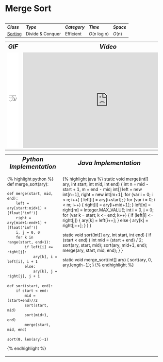 # Merge Sort
<table>
    <tr>
        <table>
            <tr>
                <td><strong><i>Class</i></strong></td>
                <td><strong><i>Type</i></strong></td>
                <td><strong><i>Category</i></strong></td>
                <td><strong><i>Time</i></strong></td>
                <td><strong><i>Space</i></strong></td>
            </tr>
            <tr>
                <td><a href="/quickreference/Sorting/Sorting">Sorting</a></td>
                <td>Divide & Conquer</td>
                <td>Efficient</td>
                <td><i>O</i>(n log n)</td>
                <td><i>O</i>(n)</td>
            </tr>
        </table>
    </tr>
    <tr>
        <table>
            <tr style="text-align: center; font-size:20px;">
                <td><strong><i>GIF</i></strong></td>
                <td><strong><i>Video</i></strong></td>
            </tr>
            <tr>
                <td><img src="MergeSort.gif" alt="Merge Sort GIF" width="525" height="315"/></td>
                <td><iframe width="560" height="315" src="https://www.youtube.com/embed/4VqmGXwpLqc" frameborder="0" allow="accelerometer; autoplay; encrypted-media; gyroscope; picture-in-picture" allowfullscreen></iframe></td>
            </tr>
        </table>
    </tr>
    <tr>
        <table>
            <tr style="text-align: center; font-size:20px;">
                <td><strong><i>Python Implementation</i></strong></td>
                <td><strong><i>Java Implementation</i></strong></td>
            </tr>
            <tr>
                <td class="code" markdown="block" style="vertical-align: top;">
                    
{% highlight python %}
def merge_sort(ary):
    
    def merge(start, mid, end):
        left = ary[start:mid+1] + [float('inf')] 
        right = ary[mid+1:end+1] + [float('inf')]
        i, j = 0, 0
        for k in range(start, end+1):
            if left[i] <= right[j]:
                ary[k], i = left[i], i + 1
            else:
                ary[k], j = right[j], j + 1
    
    def sort(start, end):
        if start < end:
            mid = (start+end)//2
            sort(start, mid)
            sort(mid+1, end)
            merge(start, mid, end)
    
    sort(0, len(ary)-1)
{% endhighlight %}

<td class="code" markdown="block" style="vertical-align: top;">
    
{% highlight java %}
static void merge(int[] ary, int start, int mid, int end) {
    int n = mid - start + 1, m = end - mid;
    int[] left = new int[n+1], right = new int[m+1];
    for (var i = 0; i < n; i++) {
        left[i] = ary[i+start];
    }
    for (var i = 0; i < m; i++) {
        right[i] = ary[i+mid+1];
    }
    left[n] = right[m] = Integer.MAX_VALUE;
    int i = 0, j = 0;
    for (var k = start; k <= end; k++) {
        if (left[i] <= right[j]) {
          ary[k] = left[i++];
        } else {
            ary[k] = right[j++];
        }
    }
}

static void sort(int[] ary, int start, int end) {
    if (start < end) {
        int mid = (start + end) / 2;
        sort(ary, start, mid);
        sort(ary, mid+1, end);
        merge(ary, start, mid, end);
    }
}

static void merge_sort(int[] ary) {
    sort(ary, 0, ary.length-1);
}
{% endhighlight %}